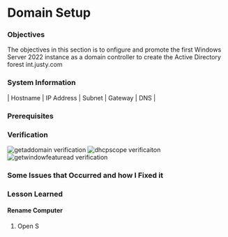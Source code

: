 # Domain Setup

### Objectives
The objectives in this section is to onfigure and promote the first Windows Server 2022 instance as a domain controller to create the Active Directory forest int.justy.com

### System Information
| Hostname | IP Address | Subnet | Gateway | DNS |

### Prerequisites

### Verification
![getaddomain verification](https://github.com/user-attachments/assets/0f936ece-3fd9-4183-b21c-a484c5a5f9b1)
![dhcpscope verificaiton](https://github.com/user-attachments/assets/87106d6a-e643-4558-9147-f91b56418c4f)
![getwindowfeaturead verification](https://github.com/user-attachments/assets/1ab560a2-e5d1-43fa-bb88-ce607e68f472)

### Some Issues that Occurred and how I Fixed it

### Lesson Learned


#### Rename Computer
1. Open S
